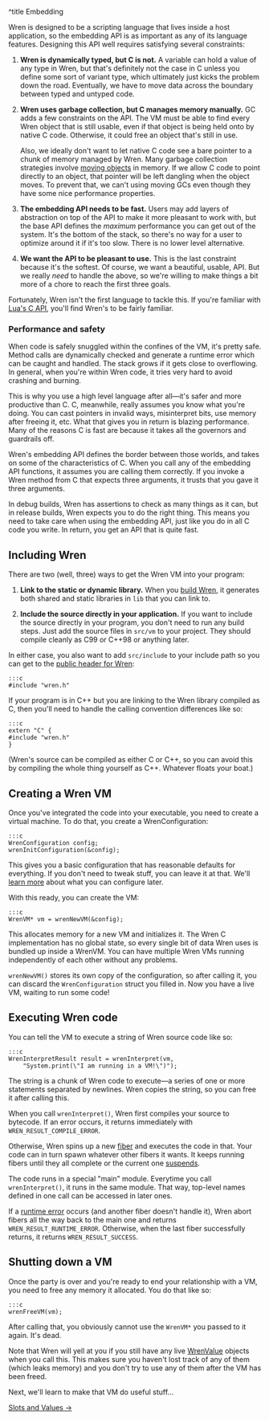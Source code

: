 ^title Embedding

Wren is designed to be a scripting language that lives inside a host
application, so the embedding API is as important as any of its language
features. Designing this API well requires satisfying several constraints:

1. **Wren is dynamically typed, but C is not.** A variable can hold a value of
   any type in Wren, but that's definitely not the case in C unless you define
   some sort of variant type, which ultimately just kicks the problem down the
   road. Eventually, we have to move data across the boundary between typed and
   untyped code.

2. **Wren uses garbage collection, but C manages memory manually.** GC adds a
   few constraints on the API. The VM must be able to find every Wren object
   that is still usable, even if that object is being held onto by native C
   code. Otherwise, it could free an object that's still in use.

    Also, we ideally don't want to let native C code see a bare pointer to a
    chunk of memory managed by Wren. Many garbage collection strategies involve
    [moving objects][] in memory. If we allow C code to point directly to an
    object, that pointer will be left dangling when the object moves. To prevent
    that, we can't using moving GCs even though they have some nice performance
    properties.

3. **The embedding API needs to be fast.** Users may add layers of abstraction
   on top of the API to make it more pleasant to work with, but the base API
   defines the *maximum* performance you can get out of the system. It's the
   bottom of the stack, so there's no way for a user to optimize around it if
   it's too slow. There is no lower level alternative.

4. **We want the API to be pleasant to use.** This is the last constraint
   because it's the softest. Of course, we want a beautiful, usable, API. But we
   really *need* to handle the above, so we're willing to make things a bit more
   of a chore to reach the first three goals.

[moving objects]: https://en.wikipedia.org/wiki/Tracing_garbage_collection#Copying_vs._mark-and-sweep_vs._mark-and-don.27t-sweep

Fortunately, Wren isn't the first language to tackle this. If you're familiar
with [Lua's C API][lua], you'll find Wren's to be fairly familiar.

[lua]: https://www.lua.org/pil/24.html

### Performance and safety

When code is safely snuggled within the confines of the VM, it's pretty safe.
Method calls are dynamically checked and generate a runtime error which can be
caught and handled. The stack grows if it gets close to overflowing. In general,
when you're within Wren code, it tries very hard to avoid crashing and burning.

This is why you use a high level language after all&mdash;it's safer and more
productive than C. C, meanwhile, really assumes you know what you're doing. You
can cast pointers in invalid ways, misinterpret bits, use memory after freeing
it, etc. What that gives you in return is blazing performance. Many of the
reasons C is fast are because it takes all the governors and guardrails off.

Wren's embedding API defines the border between those worlds, and takes on some
of the characteristics of C. When you call any of the embedding API functions,
it assumes you are calling them correctly. If you invoke a Wren method from C
that expects three arguments, it trusts that you gave it three arguments.

In debug builds, Wren has assertions to check as many things as it can, but in
release builds, Wren expects you to do the right thing. This means you need to
take care when using the embedding API, just like you do in all C code you
write. In return, you get an API that is quite fast.

## Including Wren

There are two (well, three) ways to get the Wren VM into your program:

1.  **Link to the static or dynamic library.** When you [build Wren][build], it
    generates both shared and static libraries in `lib` that you can link to.

2.  **Include the source directly in your application.** If you want to include
    the source directly in your program, you don't need to run any build steps.
    Just add the source files in `src/vm` to your project. They should compile
    cleanly as C99 or C++98 or anything later.

[build]: ../getting-started.html

In either case, you also want to add `src/include` to your include path so you
can get to the [public header for Wren][wren.h]:

[wren.h]: https://github.com/munificent/wren/blob/master/src/include/wren.h

    :::c
    #include "wren.h"

If your program is in C++ but you are linking to the Wren library compiled as C,
then you'll need to handle the calling convention differences like so:

    :::c
    extern "C" {
    #include "wren.h"
    }

(Wren's source can be compiled as either C or C++, so you can avoid this by
compiling the whole thing yourself as C++. Whatever floats your boat.)

## Creating a Wren VM

Once you've integrated the code into your executable, you need to create a
virtual machine. To do that, you create a WrenConfiguration:

    :::c
    WrenConfiguration config;
    wrenInitConfiguration(&config);

This gives you a basic configuration that has reasonable defaults for
everything. If you don't need to tweak stuff, you can leave it at that. We'll
[learn more][configuration] about what you can configure later.

[configuration]: configuration.html

With this ready, you can create the VM:

    :::c
    WrenVM* vm = wrenNewVM(&config);

This allocates memory for a new VM and initializes it. The Wren C implementation
has no global state, so every single bit of data Wren uses is bundled up inside
a WrenVM. You can have multiple Wren VMs running independently of each other
without any problems.

`wrenNewVM()` stores its own copy of the configuration, so after calling it, you
can discard the `WrenConfiguration` struct you filled in. Now you have a live
VM, waiting to run some code!

## Executing Wren code

You can tell the VM to execute a string of Wren source code like so:

    :::c
    WrenInterpretResult result = wrenInterpret(vm,
        "System.print(\"I am running in a VM!\")");

The string is a chunk of Wren code to execute&mdash;a series of one or more
statements separated by newlines. Wren copies the string, so you can free it
after calling this.

When you call `wrenInterpret()`, Wren first compiles your source to bytecode. If
an error occurs, it returns immediately with `WREN_RESULT_COMPILE_ERROR`.

Otherwise, Wren spins up a new [fiber][] and executes the code in that. Your
code can in turn spawn whatever other fibers it wants. It keeps running fibers
until they all complete or the current one [suspends].

[fiber]: ../concurrency.html
[suspends]: ../modules/core/fiber.html#fiber.suspend()

The code runs in a special "main" module. Everytime you call `wrenInterpret()`,
it runs in the same module. That way, top-level names defined in one call can be
accessed in later ones.

If a [runtime error][] occurs (and another fiber doesn't handle it), Wren abort
fibers all the way back to the main one and returns `WREN_RESULT_RUNTIME_ERROR`.
Otherwise, when the last fiber successfully returns, it returns
`WREN_RESULT_SUCCESS`.

[runtime error]: error-handling.html

## Shutting down a VM

Once the party is over and you're ready to end your relationship with a VM, you
need to free any memory it allocated. You do that like so:

    :::c
    wrenFreeVM(vm);

After calling that, you obviously cannot use the `WrenVM*` you passed to it
again. It's dead.

Note that Wren will yell at you if you still have any live [WrenValue][value]
objects when you call this. This makes sure you haven't lost track of any of
them (which leaks memory) and you don't try to use any of them after the VM has
been freed.

[value]: slots-and-values.html#values

Next, we'll learn to make that VM do useful stuff...

<a class="right" href="slots-and-values.html">Slots and Values &rarr;</a>

<!--
- configuration
    - each field and what it means
- preprocessor option
    - WREN_NAN_TAGGING
    - WREN_COMPUTED_GOTO
    - WREN_OPT_META
    - WREN_OPT_RANDOM
    - WREN_DEBUG_GC_STRESS 0
    - WREN_DEBUG_TRACE_MEMORY 0
    - WREN_DEBUG_TRACE_GC 0
    - WREN_DEBUG_DUMP_COMPILED_CODE 0
    - WREN_DEBUG_TRACE_INSTRUCTIONS 0
- calling wren from c

    Often a host application wants to load a bunch of Wren code into the VM and
    then periodically call a method. For example, a game engine might load all
    of the entity scripts into Wren. Then, each tick of the game loop, it calls
    Wren to tell all of the entities to update.

- calling c from wren
- storing c data in wren objects
- fibers and scheduling
- app lifecycle, wren in charge
- app lifecycle, c in charge

-->
